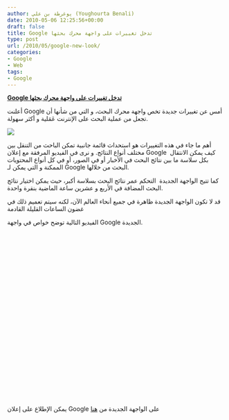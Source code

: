 ```yaml
---
author: يوغرطة بن علي (Youghourta Benali)
date: 2010-05-06 12:25:56+00:00
draft: false
title: Google تدخل تغييرات على واجهة محرك بحثها
type: post
url: /2010/05/google-new-look/
categories:
- Google
- Web
tags:
- Google
---
```


[**Google تدخل تغييرات على واجهة محرك بحثها**](https://www.it-scoop.com/2010/05/google-new-look/ )


أعلنت Google أمس عن تغييرات جديدة تخص واجهة محرك البحث، و التي من شأنها أن تجعل من عملية البحث على الإنترنت عَمَلية و أكثر سهولة.

[![](http://4.bp.blogspot.com/_7ZYqYi4xigk/S-GUMa6L1fI/AAAAAAAAGAo/7o5LlcHtSGE/s1600/Everything+-+Wind+Power.jpg)
](https://www.it-scoop.com/2010/05/google-new-look/ )

أهم ما جاء في هذه التغييرات هو استحداث قائمة جانبية تمكن الباحث من التنقل بين مختلف أنواع النتائج. و نرى في الفيديو المرفقة مع إعلان Google  كيف يمكن الانتقال بكل سلاسة ما بين نتائج البحث في الأخبار أو في الصور، أو في كل أنواع المحتويات الممكنة و التي يمكن لـ Google البحث من خلالها.

كما تتيح الواجهة الجديدة  التحكم عمر نتائج البحث بسلاسة أكبر، حيث يمكن اختيار نتائج البحث المضافة في الأربع و عشرين ساعة الماضية بنقرة واحدة.

قد لا تكون الواجهة الجديدة ظاهرة في جميع أنحاء العالم الآن، لكنه سيتم تعميم ذلك في غضون الساعات القليلة القادمة

الفيديو التالية توضح خواص في واجهة Google الجديدة.

<!-- more -->

<object classid="clsid:d27cdb6e-ae6d-11cf-96b8-444553540000" width="640" codebase="http://download.macromedia.com/pub/shockwave/cabs/flash/swflash.cab#version=6,0,40,0" height="385"><embed src="http://www.youtube.com/v/C-rnxNFRAQA&hl=fr_FR&fs=1&" allowscriptaccess="always" height="385" width="640" allowfullscreen="true" type="application/x-shockwave-flash"></embed></object>

يمكن الإطلاع على إعلان Google على الواجهة الجديدة من [هنا](http://googleblog.blogspot.com/2010/05/spring-metamorphosis-googles-new-look.html?utm_source=feedburner&utm_medium=feed&utm_campaign=Feed:+blogspot/MKuf+%28Official+Google+Blog%29&utm_content=Google+Reader)
